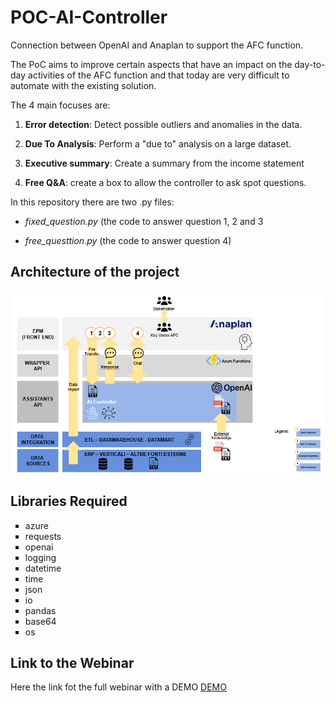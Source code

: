 # POC-AI-Controller
Connection between OpenAI and Anaplan to support the AFC function. 

The PoC aims to improve certain aspects that have an impact on the day-to-day activities of the AFC function and that today are very difficult to automate with the existing solution.

The 4 main focuses are:

1. **Error detection**: Detect possible outliers and anomalies in the data.

2. **Due To Analysis**: Perform a "due to" analysis on a large dataset.

3. **Executive summary**: Create a summary from the income statement

4. **Free Q&A**: create a box to allow the controller to ask spot questions.

In this repository there are two .py files:

- *fixed_question.py* (the code to answer question 1, 2 and 3

- *free_questtion.py* (the code to answer question 4)

## Architecture of the project

![Architecture](architecture.png)


## Libraries Required

<ul style="list-style-type: square;">
  <li>azure</li>
  <li>requests</li>
  <li>openai</li>
  <li>logging</li>
  <li>datetime</li>
  <li>time</li>
  <li>json</li>
  <li>io</li>
  <li>pandas</li>
  <li>base64</li>
  <li>os</li>
</ul>

## Link to the Webinar
Here the link fot the full webinar with a DEMO [DEMO](https://www.youtube.com/watch?v=PVYbS_iZ-g8&list=PLQ54MGpNOg4BF4Chd7erlprOHiqtnuaGc)
 

